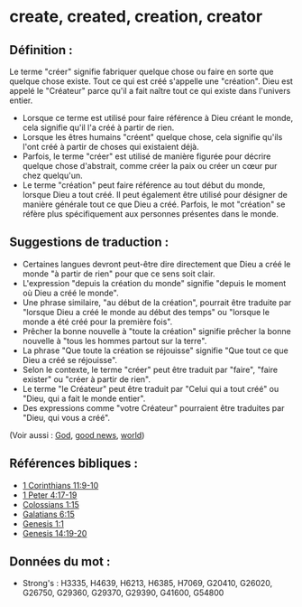# create, created, creation, creator

## Définition :

Le terme "créer" signifie fabriquer quelque chose ou faire en sorte que quelque chose existe. Tout ce qui est créé s'appelle une "création". Dieu est appelé le "Créateur" parce qu'il a fait naître tout ce qui existe dans l'univers entier.

* Lorsque ce terme est utilisé pour faire référence à Dieu créant le monde, cela signifie qu'il l'a créé à partir de rien.
* Lorsque les êtres humains "créent" quelque chose, cela signifie qu'ils l'ont créé à partir de choses qui existaient déjà.
* Parfois, le terme "créer" est utilisé de manière figurée pour décrire quelque chose d'abstrait, comme créer la paix ou créer un cœur pur chez quelqu'un.
* Le terme "création" peut faire référence au tout début du monde, lorsque Dieu a tout créé. Il peut également être utilisé pour désigner de manière générale tout ce que Dieu a créé. Parfois, le mot "création" se réfère plus spécifiquement aux personnes présentes dans le monde.

## Suggestions de traduction :

* Certaines langues devront peut-être dire directement que Dieu a créé le monde "à partir de rien" pour que ce sens soit clair.
* L'expression "depuis la création du monde" signifie "depuis le moment où Dieu a créé le monde".
* Une phrase similaire, "au début de la création", pourrait être traduite par "lorsque Dieu a créé le monde au début des temps" ou "lorsque le monde a été créé pour la première fois".
* Prêcher la bonne nouvelle à "toute la création" signifie prêcher la bonne nouvelle à "tous les hommes partout sur la terre".
* La phrase "Que toute la création se réjouisse" signifie "Que tout ce que Dieu a créé se réjouisse".
* Selon le contexte, le terme "créer" peut être traduit par "faire", "faire exister" ou "créer à partir de rien".
* Le terme "le Créateur" peut être traduit par "Celui qui a tout créé" ou "Dieu, qui a fait le monde entier".
* Des expressions comme "votre Créateur" pourraient être traduites par "Dieu, qui vous a créé".

(Voir aussi : [God](../kt/god.md), [good news](../kt/goodnews.md), [world](../kt/world.md))

## Références bibliques :

* [1 Corinthians 11:9-10](rc://en/tn/help/1co/11/09)
* [1 Peter 4:17-19](rc://en/tn/help/1pe/04/17)
* [Colossians 1:15](rc://en/tn/help/col/01/15)
* [Galatians 6:15](rc://en/tn/help/gal/06/15)
* [Genesis 1:1](rc://en/tn/help/gen/01/01)
* [Genesis 14:19-20](rc://en/tn/help/gen/14/19)

## Données du mot :

* Strong's : H3335, H4639, H6213, H6385, H7069, G20410, G26020, G26750, G29360, G29370, G29390, G41600, G54800
